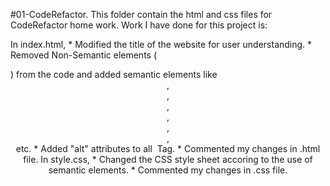 #01-CodeRefactor.
This folder contain the html and css files for CodeRefactor home work.
Work I have done for this project is:

In index.html,
    * Modified the title of the website for user understanding.
    * Removed Non-Semantic elements (<div>)  from the code and added semantic elements like <header>, <nav>, <section>,<article>, <aside>, <main>, <footer> etc.
    * Added "alt" attributes to all <img> Tag.
    * Commented my changes in .html file.
In style.css,
    * Changed the CSS style sheet accoring to the use of semantic elements.
    * Commented my changes in .css file.
